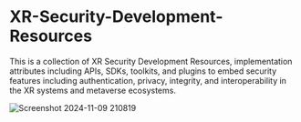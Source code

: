 # XR-Security-Development-Resources
This is a collection of XR Security Development Resources, implementation attributes including APIs, SDKs, toolkits, and plugins to embed security features including authentication, privacy, integrity, and interoperability in the XR systems and metaverse ecosystems. 


 
![Screenshot 2024-11-09 210819](https://github.com/user-attachments/assets/cbad1da5-0db3-449e-b7eb-261c2d39d741)
